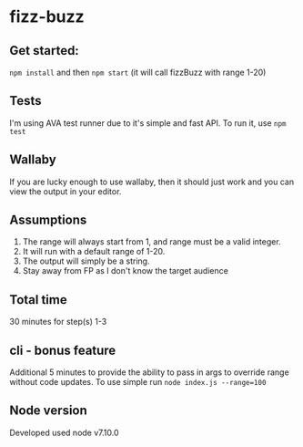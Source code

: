# fizz-buzz

## Get started:
`npm install` and then `npm start` (it will call fizzBuzz with range 1-20)

## Tests
I'm using AVA test runner due to it's simple and fast API. To run it, use `npm test`

## Wallaby
If you are lucky enough to use wallaby, then it should just work and you can view the output in your editor.

## Assumptions
1. The range will always start from 1, and range must be a valid integer.
2. It will run with a default range of 1-20.
3. The output will simply be a string.
4. Stay away from FP as I don't know the target audience

## Total time
30 minutes for step(s) 1-3

## cli - bonus feature
Additional 5 minutes to provide the ability to pass in args to override range without code updates.
To use simple run `node index.js --range=100`

## Node version
Developed used node v7.10.0
